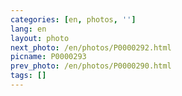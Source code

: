 ```yaml
---
categories: [en, photos, '']
lang: en
layout: photo
next_photo: /en/photos/P0000292.html
picname: P0000293
prev_photo: /en/photos/P0000290.html
tags: []
---
```

